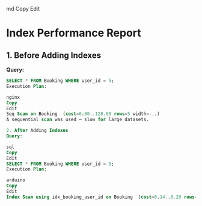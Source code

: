 
md
Copy
Edit
# Index Performance Report

## 1. Before Adding Indexes

**Query:**
```sql
SELECT * FROM Booking WHERE user_id = 5;
Execution Plan:

nginx
Copy
Edit
Seq Scan on Booking  (cost=0.00..128.00 rows=5 width=...)
A sequential scan was used — slow for large datasets.

2. After Adding Indexes
Query:

sql
Copy
Edit
SELECT * FROM Booking WHERE user_id = 5;
Execution Plan:

arduino
Copy
Edit
Index Scan using idx_booking_user_id on Booking  (cost=0.14..8.20 rows=5 width=...)
